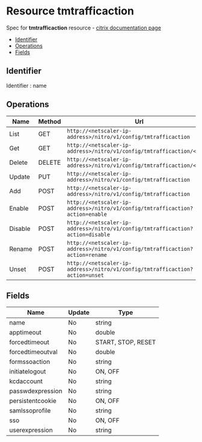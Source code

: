 # Resource tmtrafficaction

Spec for **tmtrafficaction** resource - [citrix documentation page](https://developer-docs.citrix.com/projects/netscaler-nitro-api/en/12.0/configuration/traffic-management/tmtrafficaction/tmtrafficaction/)

- [Identifier](#identifier)
- [Operations](#operations)
- [Fields](#fields)

## Identifier

Identifier : name

## Operations

| Name | Method | Url |
|----|----|----|
| List | GET | `http://<netscaler-ip-address>/nitro/v1/config/tmtrafficaction` |
| Get | GET | `http://<netscaler-ip-address>/nitro/v1/config/tmtrafficaction/<name>` |
| Delete | DELETE | `http://<netscaler-ip-address>/nitro/v1/config/tmtrafficaction/<name>` |
| Update | PUT | `http://<netscaler-ip-address>/nitro/v1/config/tmtrafficaction` |
| Add | POST | `http://<netscaler-ip-address>/nitro/v1/config/tmtrafficaction` |
| Enable | POST | `http://<netscaler-ip-address>/nitro/v1/config/tmtrafficaction?action=enable` |
| Disable | POST | `http://<netscaler-ip-address>/nitro/v1/config/tmtrafficaction?action=disable` |
| Rename | POST | `http://<netscaler-ip-address>/nitro/v1/config/tmtrafficaction?action=rename` |
| Unset | POST | `http://<netscaler-ip-address>/nitro/v1/config/tmtrafficaction?action=unset` |

## Fields

| Name | Update | Type |
|----|----|----|
| name | No | string |
| apptimeout | No | double |
| forcedtimeout | No | START, STOP, RESET |
| forcedtimeoutval | No | double |
| formssoaction | No | string |
| initiatelogout | No | ON, OFF |
| kcdaccount | No | string |
| passwdexpression | No | string |
| persistentcookie | No | ON, OFF |
| samlssoprofile | No | string |
| sso | No | ON, OFF |
| userexpression | No | string |

